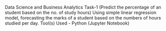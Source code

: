 Data Science and Business Analytics Task-1 (Predict the percentage of an student based on the no. of study hours)
Using simple linear regression model, forecasting the marks of a student based on the numbers of hours studied per day. 
Tool(s) Used - Python (Jupyter Notebook)
